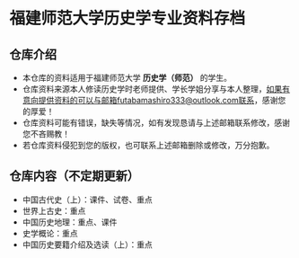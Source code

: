 # 福建师范大学历史学专业资料存档


## 仓库介绍
- 本仓库的资料适用于福建师范大学 **历史学（师范）** 的学生。
- 仓库资料来源本人修读历史学时老师提供、学长学姐分享与本人整理，如果有意向提供资料的可以与邮箱futabamashiro333@outlook.com联系，感谢您的厚爱！
- 仓库资料可能有错误，缺失等情况，如有发现恳请与上述邮箱联系修改，感谢您不吝赐教！
- 若仓库资料侵犯到您的版权，也可联系上述邮箱删除或修改，万分抱歉。

## 仓库内容（不定期更新）
- 中国古代史（上）：课件、试卷、重点
- 世界上古史：重点
- 中国历史地理：重点、课件
- 史学概论：重点
- 中国历史要籍介绍及选读（上）：重点
